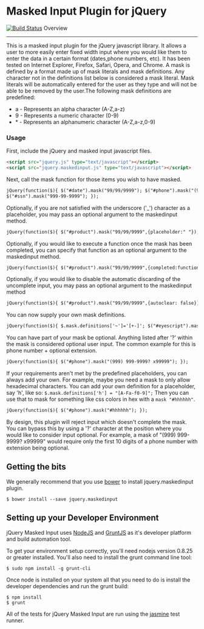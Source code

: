 # Masked Input Plugin for jQuery

[![Build Status](https://travis-ci.org/digitalBush/jquery.maskedinput.png)](https://travis-ci.org/digitalBush/jquery.maskedinput)
Overview

---

This is a masked input plugin for the jQuery javascript library. It allows a user to more easily enter fixed width input where you would like them to enter the data in a certain format (dates,phone numbers, etc). It has been tested on Internet Explorer, Firefox, Safari, Opera, and Chrome. A mask is defined by a format made up of mask literals and mask definitions. Any character not in the definitions list below is considered a mask literal. Mask literals will be automatically entered for the user as they type and will not be able to be removed by the user.The following mask definitions are predefined:

-   a - Represents an alpha character (A-Z,a-z)
-   9 - Represents a numeric character (0-9)
-   \* - Represents an alphanumeric character (A-Z,a-z,0-9)

### Usage

First, include the jQuery and masked input javascript files.

```html
<script src="jquery.js" type="text/javascript"></script>
<script src="jquery.maskedinput.js" type="text/javascript"></script>
```

Next, call the mask function for those items you wish to have masked.

```html
jQuery(function($){ $("#date").mask("99/99/9999"); $("#phone").mask("(999) 999-9999"); $("#tin").mask("99-9999999");
$("#ssn").mask("999-99-9999"); });
```

Optionally, if you are not satisfied with the underscore ('\_') character as a placeholder, you may pass an optional argument to the maskedinput method.

```html
jQuery(function($){ $("#product").mask("99/99/9999",{placeholder:" "}); });
```

Optionally, if you would like to execute a function once the mask has been completed, you can specify that function as an optional argument to the maskedinput method.

```html
jQuery(function($){ $("#product").mask("99/99/9999",{completed:function(){alert("You typed the following: "+this.val());}}); });
```

Optionally, if you would like to disable the automatic discarding of the uncomplete input, you may pass an optional argument to the maskedinput method

```html
jQuery(function($){ $("#product").mask("99/99/9999",{autoclear: false}); });
```

You can now supply your own mask definitions.

```html
jQuery(function($){ $.mask.definitions['~']='[+-]'; $("#eyescript").mask("~9.99 ~9.99 999"); });
```

You can have part of your mask be optional. Anything listed after '?' within the mask is considered optional user input. The common example for this is phone number + optional extension.

```html
jQuery(function($){ $("#phone").mask("(999) 999-9999? x99999"); });
```

If your requirements aren't met by the predefined placeholders, you can always add your own. For example, maybe you need a mask to only allow hexadecimal characters. You can add your own definition for a placeholder, say 'h', like so: `$.mask.definitions['h'] = "[A-Fa-f0-9]";` Then you can use that to mask for something like css colors in hex with a `mask "#hhhhhh"`.

```html
jQuery(function($){ $("#phone").mask("#hhhhhh"); });
```

By design, this plugin will reject input which doesn't complete the mask. You can bypass this by using a '?' character at the position where you would like to consider input optional. For example, a mask of "(999) 999-9999? x99999" would require only the first 10 digits of a phone number with extension being optional.

## Getting the bits

We generally recommend that you use [bower](http://bower.io) to install jquery.maskedinput plugin.

    $ bower install --save jquery.maskedinput

## Setting up your Developer Environment

jQuery Masked Input uses [NodeJS](http://www.nodejs.org) and [GruntJS](http://www.gruntjs.com) as it's developer platform and build automation tool.

To get your environment setup correctly, you'll need nodejs version 0.8.25 or greater installed. You'll also need to install the grunt command line tool:

    $ sudo npm install -g grunt-cli

Once node is installed on your system all that you need to do is install the developer dependencies and run the grunt build:

    $ npm install
    $ grunt

All of the tests for jQuery Masked Input are run using the [jasmine](http://jasmine.github.io/) test runner.
